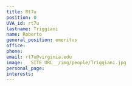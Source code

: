 ```yaml
---
title: Rt7u
position: 0
UVA_id: rt7u
lastname: Triggiani
name: Roberto
general_position: emeritus
office: 
phone: 
email: rt7u@virginia.edu
image: __SITE_URL__/img/people/Triggiani.jpg
personal_page: 
interests: 
---
```


